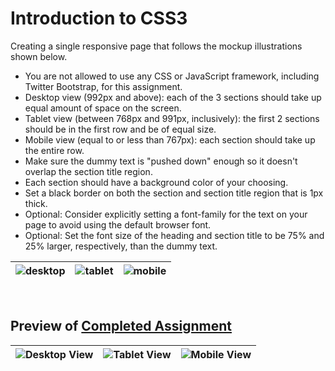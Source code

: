 # Introduction to CSS3
Creating a single responsive page that follows the mockup illustrations shown below.  
- You are not allowed to use any CSS or JavaScript framework, including Twitter Bootstrap, for this assignment.
- Desktop view (992px and above): each of the 3 sections should take up equal amount of space on the screen.
- Tablet view (between 768px and 991px, inclusively): the first 2 sections should be in the first row and be of equal size.
- Mobile view (equal to or less than 767px): each section should take up the entire row.
- Make sure the dummy text is "pushed down" enough so it doesn't overlap the section title region.
- Each section should have a background color of your choosing.
- Set a black border on both the section and section title region that is 1px thick.
- Optional: Consider explicitly setting a font-family for the text on your page to avoid using the default browser font.
- Optional: Set the font size of the heading and section title to be 75% and 25% larger, respectively, than the dummy text.
  
![desktop](https://github.com/user-attachments/assets/721dd1af-209e-4070-81fe-7a9812f350e6) |![tablet](https://github.com/user-attachments/assets/56ae2710-318c-40ca-8378-d630101080b9) |![mobile](https://github.com/user-attachments/assets/49e86a18-2996-4432-84e5-c199e807c288)
--- | --- | --- |  
<br/>
    
## Preview of [Completed Assignment](https://cailynp.github.io/study-html-css-javascript/Module%202/)  

![Desktop View](https://github.com/user-attachments/assets/eef4f207-be10-4068-8749-ab688f1bcde4) |![Tablet View](https://github.com/user-attachments/assets/778a15ee-3711-44c9-8e96-fb5233802aac) |![Mobile View](https://github.com/user-attachments/assets/5f382ff6-d952-47f9-96c3-45c00796af65)
--- | --- | --- |  
